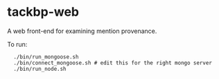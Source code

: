 tackbp-web
==========

A web front-end for examining mention provenance.

To run:

```
  ./bin/run_mongoose.sh
  ./bin/connect_mongoose.sh # edit this for the right mongo server
  ./bin/run_node.sh
```
